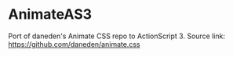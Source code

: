 # AnimateAS3
Port of daneden's  Animate CSS repo to ActionScript 3. Source link: https://github.com/daneden/animate.css
